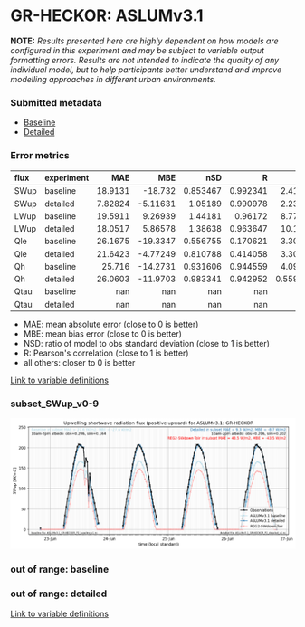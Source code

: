 # GR-HECKOR: ASLUMv3.1

**NOTE:** *Results presented here are highly dependent on how models are configured in this experiment and may be subject to variable output formatting errors. Results are not intended to indicate the quality of any individual model, but to help participants better understand and improve modelling approaches in different urban environments.*

### Submitted metadata

- [Baseline](ASLUMv3.1_GR-HECKOR_baseline_attrs.md)
- [Detailed](ASLUMv3.1_GR-HECKOR_detailed_attrs.md)

### Error metrics

| flux   | experiment   |       MAE |       MBE |        nSD |          R |        5th |      95th |     RMSE |      cRMSE |      AMBE |       1-nSD |          1-R |   nSkewness |    nKurtosis |    Overlap |
|:-------|:-------------|----------:|----------:|-----------:|-----------:|-----------:|----------:|---------:|-----------:|----------:|------------:|-------------:|------------:|-------------:|-----------:|
| SWup   | baseline     |  18.9131  | -18.732   |   0.853467 |   0.992341 |   2.41703  |  31.0479  |  21.9309 |   0.185863 |  18.732   |   0.146533  |   0.00765882 |   0.38607   |   0.0204856  |   0.108375 |
| SWup   | detailed     |   7.82824 |  -5.11631 |   1.05189  |   0.990978 |   2.23225  |   5.05173 |  10.382  |   0.147219 |   5.11631 |   0.0518851 |   0.00902248 |   0.586921  |   0.00288824 |   0.110569 |
| LWup   | baseline     |  19.5911  |   9.26939 |   1.44181  |   0.96172  |   8.77669  |  54.8033  |  25.8466 |   0.552796 |   9.26939 |   0.441809  |   0.0382803  |   0.680558  |   0.404113   |   0.164446 |
| LWup   | detailed     |  18.0517  |   5.86578 |   1.38638  |   0.963647 |  10.1736   |  44.7532  |  22.601  |   0.500083 |   5.86578 |   0.386372  |   0.0363527  |   0.591149  |   0.353722   |   0.166629 |
| Qle    | baseline     |  26.1675  | -19.3347  |   0.556755 |   0.170621 |   3.30515  |  53.4975  |  42.1773 |   1.05829  |  19.3347  |   0.443245  |   0.829379   |   1.25318   |   2.01589    |   0.59521  |
| Qle    | detailed     |  21.6423  |  -4.77249 |   0.810788 |   0.414058 |   3.30451  |  19.5069  |  35.4924 |   0.99295  |   4.77249 |   0.189212  |   0.585942   |   0.114848  |   0.346732   |   0.305956 |
| Qh     | baseline     |  25.716   | -14.2731  |   0.931606 |   0.944559 |   4.09755  |  15.6096  |  37.6003 |   0.328597 |  14.2731  |   0.0683936 |   0.0554409  |   0.0881181 |   0.0555455  |   0.254286 |
| Qh     | detailed     |  26.0603  | -11.9703  |   0.983341 |   0.942952 |   0.559367 |   2.10203 |  37.4665 |   0.335368 |  11.9703  |   0.0166587 |   0.0570475  |   0.0629926 |   0.102316   |   0.262696 |
| Qtau   | baseline     | nan       | nan       | nan        | nan        | nan        | nan       | nan      | nan        | nan       | nan         | nan          | nan         | nan          | nan        |
| Qtau   | detailed     | nan       | nan       | nan        | nan        | nan        | nan       | nan      | nan        | nan       | nan         | nan          | nan         | nan          | nan        |

 - MAE: mean absolute error (close to 0 is better)
 - MBE: mean bias error (close to 0 is better)
 - NSD: ratio of model to obs standard deviation (close to 1 is better)
 - R: Pearson's correlation (close to 1 is better)
 - all others: closer to 0 is better

[Link to variable definitions](../modelattrs/variable_definitions.md)

### <a name="subset_swup_v0-9"></a>subset_SWup_v0-9
[![ASLUMv3.1_GR-HECKOR_subset_SWup_v0-9.png](ASLUMv3.1_GR-HECKOR_subset_SWup_v0-9.png)](ASLUMv3.1_GR-HECKOR_subset_SWup_v0-9.png)

### out of range: baseline


### out of range: detailed



[Link to variable definitions](../modelattrs/variable_definitions.md)

